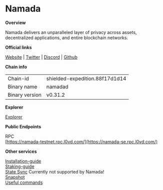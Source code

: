 # Namada

**Overview**

Namada delivers an unparalleled layer of privacy across assets, decentralized applications, and entire blockchain networks.

**Official links**

[Website](https://namada.net/) | [Twitter](https://twitter.com/namada) | [Discord](https://discord.com/invite/namada) | [Github](https://github.com/anoma/namada)

**Chain info**

|  |  |
| ------ | ------ |
| Chain-id | shielded-expedition.88f17d1d14 |
| Binary name | namadad |
| Binary version | v0.31.2 |


**Explorer**

[Explorer](https://namada.info/)

**Public Endpoints**

RPC\
[https://namada-testnet.rpc.l0vd.com/](https://namada-se.rpc.l0vd.com/)



**Other services**

[Installation-guide](installation-guide/)\
[Staking-guide](staking-guide)\
[State Sync](state-sync/) Currently not supported by Namada!\
[Snapshot](snapshot/)\
[Useful commands](useful-commands/)
